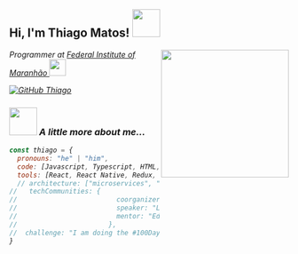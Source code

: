 <h2> Hi, I'm Thiago Matos! <img src="https://media.giphy.com/media/xFkgeu7dhfgqqxJqmj/giphy.gif" width="50"></h2>
<img align='right' src="https://media.giphy.com/media/v1.Y2lkPTc5MGI3NjExNDk1MDAzMGU2YzRjYzBjYzQ3Y2RiYTAxNjRlOGFlN2RmNThjZTVkMCZlcD12MV9pbnRlcm5hbF9naWZzX2dpZklkJmN0PWc/vzO0Vc8b2VBLi/giphy.gif" width="230">
<p><em>Programmer at <a href="https://portal.ifma.edu.br/inicio/">Federal Institute of Maranhão </a><img src="https://media.giphy.com/media/fYSnHlufseco8Fh93Z/giphy.gif" width="30"></br>


<!-- Developer Consultant at <a href="https://www.thoughtworks.com">ThoughtWorks</a><img src="https://media.giphy.com/media/WUlplcMpOCEmTGBtBW/giphy.gif" width="30"> 
</em> -->

</p>

<!-- [![Twitter: ThaiiBraga](https://img.shields.io/twitter/follow/ThaiiBraga?style=social)](https://twitter.com/ThaiiBraga)
[![Linkedin: thaianebraga](https://img.shields.io/badge/-thaianebraga-blue?style=flat-square&logo=Linkedin&logoColor=white&link=https://www.linkedin.com/in/thaianebraga/)](https://www.linkedin.com/in/thaianebraga/) -->
[![GitHub Thiago](https://img.shields.io/github/followers/ThiagoM42?label=follow&style=social)](https://github.com/ThiagoM42)


### <img src="https://media.giphy.com/media/VgCDAzcKvsR6OM0uWg/giphy.gif" width="50"> A little more about me...  

```javascript
const thiago = {
  pronouns: "he" | "him",
  code: [Javascript, Typescript, HTML, CSS, Python, PHP],
  tools: [React, React Native, Redux, Node, Storybook, Styled-Components, Chackra, ],
  // architecture: ["microservices", "event-driven", "design system pattern"],
//   techCommunities: {
//                         coorganizer: "AfroPython",
//                         speaker: "Latinity",
//                         mentor: "EducaTRANSforma"
//                       },
//  challenge: "I am doing the #100DaysOfCode challenge focused on react and typescript"
}
```
<!-- 
<img src="https://media.giphy.com/media/LnQjpWaON8nhr21vNW/giphy.gif" width="60"> <em><b>I love connecting with different people</b> so if you want to say <b>hi, I'll be happy to meet you more!</b> :)</em>

--- -->
